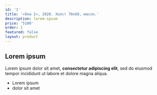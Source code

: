 ```yaml
---
id: '1'
title: '«Она 2», 2020. Холст 70х60, масло.'
description: lorem-ipsum
price: '5100'
order: 1
featured: false
layout: product
---
```

## Lorem ipsum

Lorem ipsum dolor sit amet, **consectetur adipiscing elit**, sed do eiusmod tempor incididunt ut labore et dolore magna aliqua.

- Lorem ipsum
- dolor sit amet